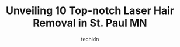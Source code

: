 ---
layout: ampstory
image: https://i0.wp.com/www.depkes.org/wp-content/uploads/2023/06/laser-hair-removal-0-in-st-paul-mn-1685845750.jpeg?resize=640,853
author: techidn
featured: false
description: Discover the impressive array of Laser Hair Removal options in St. Paul MN, where you can find 10 of the largest Laser Hair Removal establishments in the area. From renowned classics to hidd
title: Unveiling 10 Top-notch Laser Hair Removal in St. Paul MN
cover:
   title: Unveiling 10 Top-notch Laser Hair Removal in St. Paul MN
   subtitle: Rickpate
   background: https://www.depkes.org/wp-content/uploads/2023/06/laser-hair-removal-0-in-st-paul-mn-1685845750.jpeg

pages: 
 - layout: thirds
   top: <h1>#1 Milan Laser Hair Removal</h1>
   bottom: "<p>I did research and spoke with other laser hair removal specialists before I chose Milan. I was immediately impressed when I came in for my consultation by all of the staf</p>"
   background: https://www.depkes.org/wp-content/uploads/2023/06/laser-hair-removal-1-in-st-paul-mn-1685845751.jpeg
   backgroundblur: true
 - layout: thirds
   top: <h1>#2 European Wax Center</h1>
   bottom: "<p>I have been to see Olivia T. Multiple times, and she is amazing! She will get you right with a fast, painless and hair free waxing. I highly recommend, I have never had a</p>"
   background: https://www.depkes.org/wp-content/uploads/2023/06/laser-hair-removal-2-in-st-paul-mn-1685845751.jpeg
   cta:
      link: https://www.depkes.org/blog/unveiling-10-top-notch-laser-hair-removal-in-st-paul-mn/
      text: Unveiling 10 Top-notch Laser Hair Removal in St. Paul MN
 - layout: thirds
   top: <h1>#3 Ideal Image St. Paul Grand Avenue</h1>
   bottom: "<p>850 Grand Ave #5, St Paul, MN 55105, United States</p>"
   background: https://www.depkes.org/wp-content/uploads/2023/06/laser-hair-removal-3-in-st-paul-mn-1685845752.jpeg
   cta:
      link: https://www.depkes.org/blog/unveiling-10-top-notch-laser-hair-removal-in-st-paul-mn/
      text: Unveiling 10 Top-notch Laser Hair Removal in St. Paul MN
 - layout: thirds
   top: <h1>#4 Permanent Choice Laser Hair Removal and Electrolysis Centers</h1>
   bottom: "<p>1687 Woodlane Dr Suite 205, Woodbury, MN 55125, United States</p>"
   background: https://images.unsplash.com/photo-1618005182384-a83a8bd57fbe?ixlib=rb-4.0.3&ixid=MnwxMjA3fDB8MHxwaG90by1wYWdlfHx8fGVufDB8fHx8&auto=format&fit=crop&w=640&h=853&q=80
   cta:
      link: https://www.depkes.org/blog/unveiling-10-top-notch-laser-hair-removal-in-st-paul-mn/
      text: Unveiling 10 Top-notch Laser Hair Removal in St. Paul MN
 - layout: thirds
   top: <h1>#5 The Brow Bar ( Inside Hmongtown Marketplace )</h1>
   bottom: "<p>217 Como Ave #105, St Paul, MN 55103, United States</p>"
   background: https://images.unsplash.com/photo-1540457036297-448b6b99e91c?ixlib=rb-4.0.3&ixid=MnwxMjA3fDB8MHxwaG90by1wYWdlfHx8fGVufDB8fHx8&auto=format&fit=crop&w=640&h=853&q=80
   cta:
      link: https://www.depkes.org/blog/unveiling-10-top-notch-laser-hair-removal-in-st-paul-mn/
      text: Unveiling 10 Top-notch Laser Hair Removal in St. Paul MN
 - layout: thirds
   top: <h1>#6 Mill City Laser</h1>
   bottom: "<p>201 6th St SE Suite 100, Minneapolis, MN 55414, United States</p>"
   background: https://images.unsplash.com/photo-1615749413727-825b59a857b5?ixlib=rb-4.0.3&ixid=MnwxMjA3fDB8MHxwaG90by1wYWdlfHx8fGVufDB8fHx8&auto=format&fit=crop&w=640&h=853&q=80
   cta:
      link: https://www.depkes.org/blog/unveiling-10-top-notch-laser-hair-removal-in-st-paul-mn/
      text: Unveiling 10 Top-notch Laser Hair Removal in St. Paul MN
 - layout: thirds
   top: <h1>#7 Enhance MD Body & Skin Clinic</h1>
   bottom: "<p>5565 Blaine Ave E Suite 250, Inver Grove Heights, MN 55076, United States</p>"
   background: https://images.unsplash.com/photo-1552083974-186346191183?ixlib=rb-4.0.3&ixid=MnwxMjA3fDB8MHxwaG90by1wYWdlfHx8fGVufDB8fHx8&auto=format&fit=crop&w=640&h=853&q=80
   cta:
      link: https://www.depkes.org/blog/unveiling-10-top-notch-laser-hair-removal-in-st-paul-mn/
      text: Unveiling 10 Top-notch Laser Hair Removal in St. Paul MN
 - layout: thirds
   middle: Continue reading...
   background: https://images.unsplash.com/photo-1632260260864-caf7fde5ec36?ixlib=rb-4.0.3&ixid=MnwxMjA3fDB8MHxwaG90by1wYWdlfHx8fGVufDB8fHx8&auto=format&fit=crop&w=640&h=853&q=80
   cta:
      link: https://www.depkes.org/blog/unveiling-10-top-notch-laser-hair-removal-in-st-paul-mn/
      text: Unveiling 10 Top-notch Laser Hair Removal in St. Paul MN
      
---